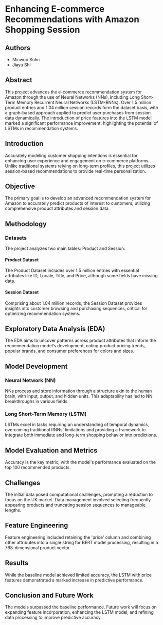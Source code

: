 # Enhancing E-commerce Recommendations with Amazon Shopping Session

## Authors
- Minwoo Sohn
- Jiayu Shi


## Abstract
This project advances the e-commerce recommendation system for Amazon through the use of Neural Networks (NNs), including Long Short-Term Memory Recurrent Neural Networks (LSTM-RNNs). Over 1.5 million product entries and 1.04 million session records form the dataset basis, with a graph-based approach applied to predict user purchases from session data dynamically. The introduction of price features into the LSTM model marked a significant performance improvement, highlighting the potential of LSTMs in recommendation systems.

## Introduction
Accurately modeling customer shopping intentions is essential for enhancing user experience and engagement on e-commerce platforms. Unlike traditional systems relying on long-term profiles, this project utilizes session-based recommendations to provide real-time personalization.

## Objective
The primary goal is to develop an advanced recommendation system for Amazon to accurately predict products of interest to customers, utilizing comprehensive product attributes and session data.

## Methodology

### Datasets
The project analyzes two main tables: Product and Session.

#### Product Dataset
The Product Dataset includes over 1.5 million entries with essential attributes like ID, Locale, Title, and Price, although some fields have missing data.

#### Session Dataset
Comprising about 1.04 million records, the Session Dataset provides insights into customer browsing and purchasing sequences, critical for optimizing recommendation systems.

## Exploratory Data Analysis (EDA)
The EDA aims to uncover patterns across product attributes that inform the recommendation model's development, noting product pricing trends, popular brands, and consumer preferences for colors and sizes.

## Model Development

### Neural Network (NN)
NNs process and store information through a structure akin to the human brain, with input, output, and hidden units. This adaptability has led to NN breakthroughs in various fields.

### Long Short-Term Memory (LSTM)
LSTMs excel in tasks requiring an understanding of temporal dynamics, overcoming traditional RNNs' limitations and providing a framework to integrate both immediate and long-term shopping behavior into predictions.

## Model Evaluation and Metrics
Accuracy is the key metric, with the model's performance evaluated on the top 100 recommended products.

## Challenges
The initial data posed computational challenges, prompting a reduction to focus on the UK market. Data management involved selecting frequently appearing products and truncating session sequences to manageable lengths.

## Feature Engineering
Feature engineering included retaining the 'price' column and combining other attributes into a single string for BERT model processing, resulting in a 768-dimensional product vector.

## Results
While the baseline model achieved limited accuracy, the LSTM with price features demonstrated a marked increase in predictive performance.

## Conclusion and Future Work
The models surpassed the baseline performance. Future work will focus on expanding feature incorporation, enhancing the LSTM model, and refining data processing to improve predictive accuracy.



